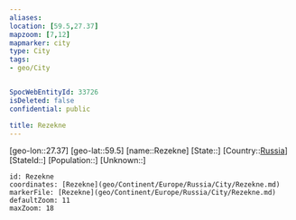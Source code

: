 ```yaml
---
aliases: 
location: [59.5,27.37]
mapzoom: [7,12] 
mapmarker: city 
type: City
tags:
- geo/City


SpocWebEntityId: 33726
isDeleted: false
confidential: public

title: Rezekne
---
```

[geo-lon::27.37]
[geo-lat::59.5]
[name::Rezekne]
[State::]
[Country::[Russia](geo/Continent/Europe/Russia.md)]
[StateId::]
[Population::]
[Unknown::]


```leaflet
id: Rezekne
coordinates: [Rezekne](geo/Continent/Europe/Russia/City/Rezekne.md)
markerFile: [Rezekne](geo/Continent/Europe/Russia/City/Rezekne.md)
defaultZoom: 11 
maxZoom: 18
```


